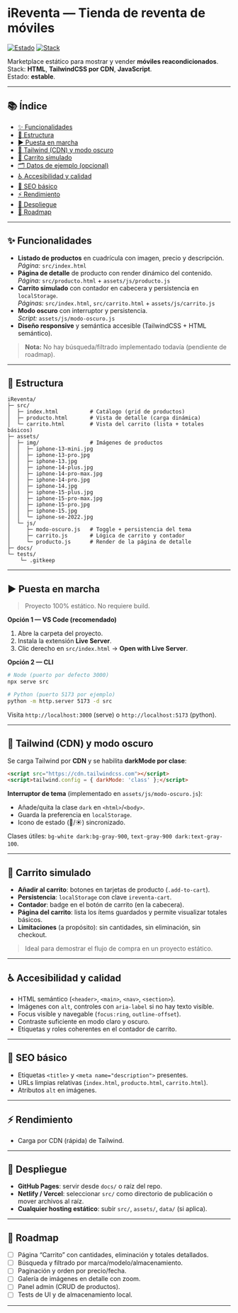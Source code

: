# iReventa — Tienda de reventa de móviles

[![Estado](https://img.shields.io/badge/estado-estable-success)](#) 
[![Stack](https://img.shields.io/badge/stack-HTML%20%7C%20Tailwind%20(CDN)%20%7C%20JavaScript-blue)](#)

Marketplace estático para mostrar y vender **móviles reacondicionados**.  
Stack: **HTML**, **TailwindCSS por CDN**, **JavaScript**.  
Estado: **estable**.

---

## 📚 Índice
- [✨ Funcionalidades](#-funcionalidades)
- [📁 Estructura](#-estructura)
- [▶️ Puesta en marcha](#️-puesta-en-marcha)
- [🎨 Tailwind (CDN) y modo oscuro](#-tailwind-cdn-y-modo-oscuro)
- [🛒 Carrito simulado](#-carrito-simulado)
- [🗂️ Datos de ejemplo (opcional)](#️-datos-de-ejemplo-opcional)
- [♿ Accesibilidad y calidad](#-accesibilidad-y-calidad)
- [🔎 SEO básico](#-seo-básico)
- [⚡ Rendimiento](#-rendimiento)
- [🚀 Despliegue](#-despliegue)
- [🧭 Roadmap](#-roadmap)

---

## ✨ Funcionalidades

- **Listado de productos** en cuadrícula con imagen, precio y descripción.  
  _Página:_ `src/index.html`
- **Página de detalle** de producto con render dinámico del contenido.  
  _Página:_ `src/producto.html` + `assets/js/producto.js`
- **Carrito simulado** con contador en cabecera y persistencia en `localStorage`.  
  _Páginas:_ `src/index.html`, `src/carrito.html` + `assets/js/carrito.js`
- **Modo oscuro** con interruptor y persistencia.  
  _Script:_ `assets/js/modo-oscuro.js`
- **Diseño responsive** y semántica accesible (TailwindCSS + HTML semántico).

> **Nota:** No hay búsqueda/filtrado implementado todavía (pendiente de roadmap).

---

## 📁 Estructura

```
iReventa/
├─ src/
│  ├─ index.html          # Catálogo (grid de productos)
│  ├─ producto.html       # Vista de detalle (carga dinámica)
│  └─ carrito.html        # Vista del carrito (lista + totales básicos)
├─ assets/
│  ├─ img/                # Imágenes de productos
│  │  ├─ iphone-13-mini.jpg
│  │  ├─ iphone-13-pro.jpg
│  │  ├─ iphone-13.jpg
│  │  ├─ iphone-14-plus.jpg
│  │  ├─ iphone-14-pro-max.jpg
│  │  ├─ iphone-14-pro.jpg
│  │  ├─ iphone-14.jpg
│  │  ├─ iphone-15-plus.jpg
│  │  ├─ iphone-15-pro-max.jpg
│  │  ├─ iphone-15-pro.jpg
│  │  ├─ iphone-15.jpg
│  │  └─ iphone-se-2022.jpg
│  └─ js/
│     ├─ modo-oscuro.js   # Toggle + persistencia del tema
│     ├─ carrito.js       # Lógica de carrito y contador
│     └─ producto.js      # Render de la página de detalle
├─ docs/
└─ tests/
    └─ .gitkeep
```

---

## ▶️ Puesta en marcha

> Proyecto 100% estático. No requiere build.

**Opción 1 — VS Code (recomendado)**  
1. Abre la carpeta del proyecto.  
2. Instala la extensión **Live Server**.  
3. Clic derecho en `src/index.html` → **Open with Live Server**.

**Opción 2 — CLI**  
```bash
# Node (puerto por defecto 3000)
npx serve src

# Python (puerto 5173 por ejemplo)
python -m http.server 5173 -d src
```
Visita `http://localhost:3000` (serve) o `http://localhost:5173` (python).

---

## 🎨 Tailwind (CDN) y modo oscuro

Se carga Tailwind por **CDN** y se habilita **darkMode por clase**:
```html
<script src="https://cdn.tailwindcss.com"></script>
<script>tailwind.config = { darkMode: 'class' };</script>
```

**Interruptor de tema** (implementado en `assets/js/modo-oscuro.js`):  
- Añade/quita la clase `dark` en `<html>`/`<body>`.  
- Guarda la preferencia en `localStorage`.  
- Icono de estado (🌙/☀️) sincronizado.

Clases útiles: `bg-white dark:bg-gray-900`, `text-gray-900 dark:text-gray-100`.

---

## 🛒 Carrito simulado

- **Añadir al carrito**: botones en tarjetas de producto (`.add-to-cart`).  
- **Persistencia**: `localStorage` con clave `ireventa-cart`.  
- **Contador**: badge en el botón de carrito (en la cabecera).  
- **Página del carrito**: lista los ítems guardados y permite visualizar totales básicos.  
- **Limitaciones** (a propósito): sin cantidades, sin eliminación, sin checkout.

> Ideal para demostrar el flujo de compra en un proyecto estático.

---

## ♿ Accesibilidad y calidad

- HTML semántico (`<header>`, `<main>`, `<nav>`, `<section>`).  
- Imágenes con `alt`, controles con `aria-label` si no hay texto visible.  
- Focus visible y navegable (`focus:ring`, `outline-offset`).  
- Contraste suficiente en modo claro y oscuro.  
- Etiquetas y roles coherentes en el contador de carrito.

---

## 🔎 SEO básico

- Etiquetas `<title>` y `<meta name="description">` presentes.  
- URLs limpias relativas (`index.html`, `producto.html`, `carrito.html`).  
- Atributos `alt` en imágenes.

---

## ⚡ Rendimiento

- Carga por CDN (rápida) de Tailwind. 

---

## 🚀 Despliegue

- **GitHub Pages**: servir desde `docs/` o raíz del repo.  
- **Netlify / Vercel**: seleccionar `src/` como directorio de publicación o mover archivos al raíz.  
- **Cualquier hosting estático**: subir `src/`, `assets/`, `data/` (si aplica).

---

## 🧭 Roadmap

- [ ] Página “Carrito” con cantidades, eliminación y totales detallados.  
- [ ] Búsqueda y filtrado por marca/modelo/almacenamiento.  
- [ ] Paginación y orden por precio/fecha.  
- [ ] Galería de imágenes en detalle con zoom.  
- [ ] Panel admin (CRUD de productos).  
- [ ] Tests de UI y de almacenamiento local.

---